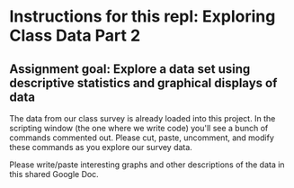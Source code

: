 # Instructions for this repl:  Exploring Class Data Part 2

## Assignment goal: Explore a data set using descriptive statistics and graphical displays of data
 
 The data from our class survey is already loaded into this project.  In the scripting window (the one where we write code) you'll see a bunch of commands commented out.  Please cut, paste, uncomment, and modify these commands as you explore our survey data.  
 
 Please write/paste interesting graphs and other descriptions of the data in this shared Google Doc.



